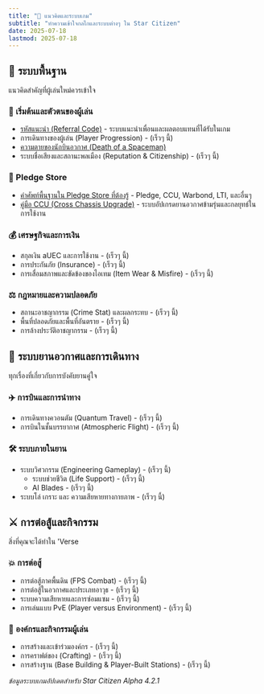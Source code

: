 ```yaml
---
title: "🧠 แนวคิดและระบบเกม"
subtitle: "ทำความเข้าใจกลไกและระบบต่างๆ ใน Star Citizen"
date: 2025-07-18
lastmod: 2025-07-18
---
```


## **🔧 ระบบพื้นฐาน**

แนวคิดสำคัญที่ผู้เล่นใหม่ควรเข้าใจ

### **🎁 เริ่มต้นและตัวตนของผู้เล่น**

* [รหัสแนะนำ (Referral Code)](referral-code/) - ระบบแนะนำเพื่อนและผลตอบแทนที่ได้รับในเกม
* การเดินทางของผู้เล่น (Player Progression) - (เร็วๆ นี้)  
* [ความตายของนักบินอวกาศ (Death of a Spaceman)](death-of-a-spaceman/)
* ระบบชื่อเสียงและสถานะพลเมือง (Reputation & Citizenship) - (เร็วๆ นี้)

### 🛒 Pledge Store

* [คำศัพท์พื้นฐานใน Pledge Store ที่ต้องรู้](basic-pledge-store-glossary/) - Pledge, CCU, Warbond, LTI, และอื่นๆ
* [คู่มือ CCU (Cross Chassis Upgrade)](ccu-guide/) - ระบบอัปเกรดยานอวกาศข้ามรุ่นและกลยุทธ์ในการใช้งาน

### **💰 เศรษฐกิจและการเงิน**

* สกุลเงิน aUEC และการใช้งาน - (เร็วๆ นี้)  
* การประกันภัย (Insurance) - (เร็วๆ นี้)  
* การเสื่อมสภาพและขัดข้องของไอเทม (Item Wear & Misfire) - (เร็วๆ นี้)

### **⚖️ กฎหมายและความปลอดภัย**

* สถานะอาชญากรรม (Crime Stat) และผลกระทบ - (เร็วๆ นี้)  
* พื้นที่ปลอดภัยและพื้นที่อันตราย - (เร็วๆ นี้)  
* การล้างประวัติอาชญากรรม - (เร็วๆ นี้)

## **🚀 ระบบยานอวกาศและการเดินทาง**

ทุกเรื่องที่เกี่ยวกับการบังคับยานคู่ใจ

### **✈️ การบินและการนำทาง**

* การเดินทางควอนตัม (Quantum Travel) - (เร็วๆ นี้)  
* การบินในชั้นบรรยากาศ (Atmospheric Flight) - (เร็วๆ นี้)

### **🛠️ ระบบภายในยาน**

* ระบบวิศวกรรม (Engineering Gameplay) - (เร็วๆ นี้)  
  * ระบบช่วยชีวิต (Life Support) - (เร็วๆ นี้)  
  * AI Blades - (เร็วๆ นี้)  
* ระบบโล่ เกราะ และ ความเสียหายทางกายภาพ - (เร็วๆ นี้)

## **⚔️ การต่อสู้และกิจกรรม**

สิ่งที่คุณจะได้ทำใน 'Verse

### **💥 การต่อสู้**

* การต่อสู้ภาคพื้นดิน (FPS Combat) - (เร็วๆ นี้)  
* การต่อสู้ในอวกาศและประเภทอาวุธ - (เร็วๆ นี้)  
* ระบบความเสียหายและการซ่อมแซม - (เร็วๆ นี้)  
* การเล่นแบบ PvE (Player versus Environment) - (เร็วๆ นี้)

### **👥 องค์กรและกิจกรรมผู้เล่น**

* การสร้างและเข้าร่วมองค์กร - (เร็วๆ นี้)  
* การคราฟต์ของ (Crafting) - (เร็วๆ นี้)  
* การสร้างฐาน (Base Building & Player-Built Stations) - (เร็วๆ นี้)

*ข้อมูลระบบเกมอัปเดตสำหรับ Star Citizen Alpha 4.2.1*
